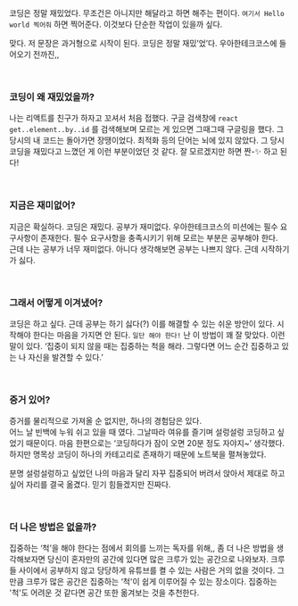 코딩은 정말 재밌었다. 무조건은 아니지만 해달라고 하면 해주는 편이다. `여기서 Hello world 찍어줘` 하면 찍어준다. 이것보다 단순한 작업이 있을까 싶다.

맞다. 저 문장은 과거형으로 시작이 된다. 코딩은 정말 재밌’었’다. 우아한테크코스에 들어오기 전까진,,

<br>

### 코딩이 왜 재밌었을까?

나는 리액트를 친구가 하자고 꼬셔서 처음 접했다. 구글 검색창에 `react get..element..by..id` 를 검색해보며 모르는 게 있으면 그때그때 구글링을 했다. 그 당시의 내 코드는 돌아가면 장땡이었다. 최적화 등의 단어는 뇌에 있지 않았다. 그 당시 코딩을 재밌다고 느꼈던 게 이런 부분이었던 것 같다. 잘 모르겠지만 하면 짠-✨ 하고 된다!

<br>

### 지금은 재미없어?

지금은 확실하다. 코딩은 재밌다. 공부가 재미없다. 우아한테크코스의 미션에는 필수 요구사항이 존재한다. 필수 요구사항을 충족시키기 위해 모르는 부분은 공부해야 한다.  
근데 나는 공부가 너무 재미없다. 아니다 생각해보면 공부는 나쁘지 않다. 근데 시작하기가 싫다.

<br>

### 그래서 어떻게 이겨냈어?

코딩은 하고 싶다. 근데 공부는 하기 싫다(?) 이를 해결할 수 있는 쉬운 방안이 있다. 시작해야 한다는 마음을 가지면 안 된다. `일단 해야 한다!` 난 이 방법이 꽤 잘 맞았다. 이런 말이 있다. ‘집중이 되지 않을 때는 집중하는 척을 해라. 그렇다면 어느 순간 집중하고 있는 나 자신을 발견할 수 있다.’

<br>

### 증거 있어?

증거를 물리적으로 가져올 순 없지만, 하나의 경험담은 있다.  
어느 날 빈백에 누워 쉬고 있을 때 였다. 그날따라 여유를 즐기며 설렁설렁 코딩하고 싶었기 때문이다. 마음 한편으로는 ‘코딩하다가 잠이 오면 20분 정도 자야지~’ 생각했다. 하지만 명목상 코딩이 하나의 카테고리로 존재하기 때문에 노트북을 펼쳐놓았다.

분명 설렁설렁하고 싶었던 나의 마음과 달리 자꾸 집중되어 버려서 앉아서 제대로 하고 싶어 자리를 결국 옮겼다. 믿기 힘들겠지만 진짜다.

<br>

### 더 나은 방법은 없을까?

집중하는 ‘척’을 해야 한다는 점에서 회의를 느끼는 독자를 위해,, 좀 더 나은 방법을 생각해보자면 당신이 혼자만의 공간에 있다면 많은 크루가 있는 공간으로 나와보자. 크루들 사이에서 공부하지 않고 당당하게 유튜브를 켤 수 있는 사람은 거의 없을 것이다. 그만큼 크루가 많은 공간은 집중하는 ‘척'이 쉽게 이루어질 수 있는 장소이다. 집중하는 '척'도 어려운 것 같다면 공간 또한 옮겨보는 것을 추천한다.
